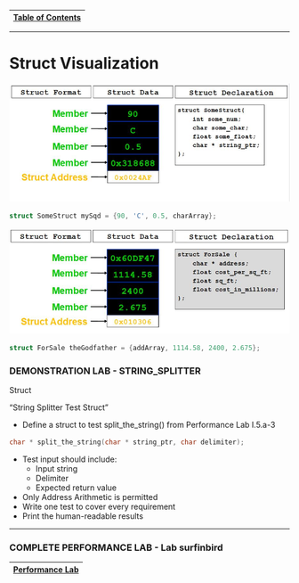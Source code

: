 |[Table of Contents](/00-Table-of-Contents.md)|
|---|

---

# Struct Visualization

![](/assets/structvis1.JPG)
```c
struct SomeStruct mySqd = {90, 'C', 0.5, charArray};
```

![](/assets/structvis2.JPG)
```c
struct ForSale theGodfather = {addArray, 1114.58, 2400, 2.675};
```

### DEMONSTRATION LAB - STRING_SPLITTER

Struct

“String Splitter Test Struct”

* Define a struct to test split_the_string() from Performance Lab I.5.a-3
```c
char * split_the_string(char * string_ptr, char delimiter);
```
* Test input should include:
    * Input string
    * Delimiter
    * Expected return value
* Only Address Arithmetic is permitted
* Write one test to cover every requirement
* Print the human-readable results

---

### COMPLETE PERFORMANCE LAB - Lab surfinbird

|[Performance Lab](/14_Structs/performance_labs/Lab_surfinbird.md)|
|---|
